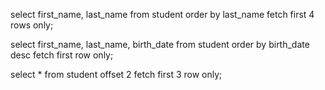 <!-- Fetch the first four students. You have to order the answer by last_name alphabetically(show their first_name and last_name) -->
select first_name, last_name from student 
order by last_name
fetch first 4 rows only;
<!-- Fetch the birth_date of the youngest student (show his first_name and last_name and birthdate) -->
select first_name, last_name, birth_date from student 
order by birth_date desc
fetch first row only;
<!-- Fetch three students, skipping the first two students. -->
select * from student
offset 2
fetch first 3 row only;
